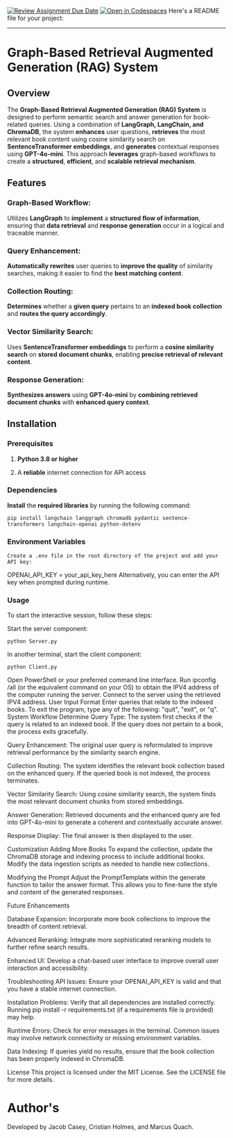 [![Review Assignment Due Date](https://classroom.github.com/assets/deadline-readme-button-22041afd0340ce965d47ae6ef1cefeee28c7c493a6346c4f15d667ab976d596c.svg)](https://classroom.github.com/a/nSbtKKg7)
[![Open in Codespaces](https://classroom.github.com/assets/launch-codespace-2972f46106e565e64193e422d61a12cf1da4916b45550586e14ef0a7c637dd04.svg)](https://classroom.github.com/open-in-codespaces?assignment_repo_id=18275181)
Here's a README file for your project:  

---

# Graph-Based Retrieval Augmented Generation (RAG) System

## Overview
The **Graph-Based Retrieval Augmented Generation (RAG) System** is designed to perform semantic search and answer generation for book-related queries. Using a combination of **LangGraph, LangChain, and ChromaDB**, the system **enhances** user questions, **retrieves** the most relevant book content using cosine similarity search on **SentenceTransformer embeddings**, and **generates** contextual responses using **GPT-4o-mini**. This approach **leverages** graph-based workflows to create a **structured**, **efficient**, and **scalable retrieval mechanism**.

## Features

### Graph-Based Workflow:
Utilizes **LangGraph** to **implement** a **structured flow of information**, ensuring that **data retrieval** and **response generation** occur in a logical and traceable manner.

### Query Enhancement:
**Automatically rewrites** user queries to **improve the quality** of similarity searches, making it easier to find the **best matching content**.

### Collection Routing:
**Determines** whether a **given query** pertains to an **indexed book collection** and **routes the query accordingly**.

### Vector Similarity Search:
Uses **SentenceTransformer embeddings** to perform a **cosine similarity search** on **stored document chunks**, enabling **precise retrieval of relevant content**.

### Response Generation:
**Synthesizes answers** using **GPT-4o-mini** by **combining retrieved document chunks** with **enhanced query context**.

## Installation

### Prerequisites
1. **Python 3.8 or higher**

2. A **reliable** internet connection for API access

### Dependencies
**Install** the **required libraries** by running the following command:
```
pip install langchain langgraph chromadb pydantic sentence-transformers langchain-openai python-dotenv
```

### Environment Variables
```
Create a .env file in the root directory of the project and add your API key:
```

OPENAI_API_KEY = your_api_key_here
Alternatively, you can enter the API key when prompted during runtime.

### Usage

To start the interactive session, follow these steps:

Start the server component:
```
python Server.py
```

In another terminal, start the client component:
```
python Client.py
```

Open PowerShell or your preferred command line interface.
Run ipconfig /all (or the equivalent command on your OS) to obtain the IPV4 address of the computer running the server.
Connect to the server using the retrieved IPV4 address.
User Input Format
Enter queries that relate to the indexed books.
To exit the program, type any of the following: "quit", "exit", or "q".
System Workflow
Determine Query Type:
The system first checks if the query is related to an indexed book. If the query does not pertain to a book, the process exits gracefully.

Query Enhancement:
The original user query is reformulated to improve retrieval performance by the similarity search engine.

Collection Routing:
The system identifies the relevant book collection based on the enhanced query. If the queried book is not indexed, the process terminates.

Vector Similarity Search:
Using cosine similarity search, the system finds the most relevant document chunks from stored embeddings.

Answer Generation:
Retrieved documents and the enhanced query are fed into GPT-4o-mini to generate a coherent and contextually accurate answer.

Response Display:
The final answer is then displayed to the user.

Customization
Adding More Books
To expand the collection, update the ChromaDB storage and indexing process to include additional books. Modify the data ingestion scripts as needed to handle new collections.

Modifying the Prompt
Adjust the PromptTemplate within the generate function to tailor the answer format. This allows you to fine-tune the style and content of the generated responses.

Future Enhancements

Database Expansion:
Incorporate more book collections to improve the breadth of content retrieval.

Advanced Reranking:
Integrate more sophisticated reranking models to further refine search results.

Enhanced UI:
Develop a chat-based user interface to improve overall user interaction and accessibility.

Troubleshooting
API Issues:
Ensure your OPENAI_API_KEY is valid and that you have a stable internet connection.

Installation Problems:
Verify that all dependencies are installed correctly. Running pip install -r requirements.txt (if a requirements file is provided) may help.

Runtime Errors:
Check for error messages in the terminal. Common issues may involve network connectivity or missing environment variables.

Data Indexing:
If queries yield no results, ensure that the book collection has been properly indexed in ChromaDB.

License
This project is licensed under the MIT License. See the LICENSE file for more details.

# **Author's**
Developed by Jacob Casey, Cristian Holmes, and Marcus Quach.
